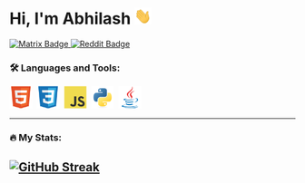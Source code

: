 # Hi, I'm Abhilash <img width="30px" src="https://github.com/SatYu26/SatYu26/raw/master/Assets/Hi.gif" />

<div id="badges">
  <a href="https://matrix.to/#/@ostrichization:unredacted.org">
    <img src="https://matrix.org/images/matrix-logo-white.svg" alt="Matrix Badge"/>
  </a>
  <a href="https://www.reddit.com/user/LittleAdIce">
    <img src="https://img.shields.io/badge/Reddit-FF4500?style=for-the-badge&logo=reddit&logoColor=white" alt="Reddit Badge"/>
  </a>
</div>

### :hammer_and_wrench: Languages and Tools:
<div>
    <img src="https://github.com/devicons/devicon/blob/master/icons/html5/html5-original.svg" title="HTML5" alt="HTML5" width="40" height="40"/>&nbsp;
    <img src="https://github.com/devicons/devicon/blob/master/icons/css3/css3-original.svg" title="CSS3" alt="CSS3" width="40" height="40"/>&nbsp;
    <img src="https://github.com/devicons/devicon/blob/master/icons/javascript/javascript-original.svg" title="JavaScript" alt="JavaScript" width="40" height="40"/>&nbsp;
    <img src="https://github.com/devicons/devicon/blob/master/icons/python/python-original.svg" title="Python" alt="Python" width="40" height="40"/>&nbsp;
    <img src="https://github.com/devicons/devicon/blob/master/icons/java/java-original.svg" title="Java" alt="Java" width="40" height="40"/>&nbsp;
</div>

---

### :fire: My Stats:
[![GitHub Streak](https://streak-stats.demolab.com?user=Ostrichization&theme=dark)](https://git.io/streak-stats)
---

<!-- ### :musical_note: My Spotify: 
![spotify-github-profile](https://spotify-recently-played-readme.vercel.app/api?user=31l3keqcgnz5wxcdbe4j53f5rfwq&count=1)
!-->
